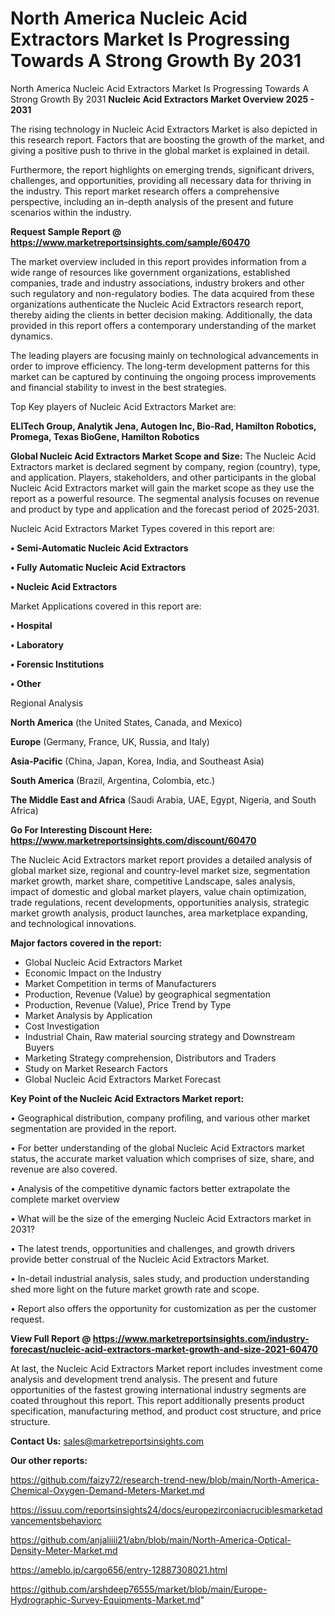 # North America Nucleic Acid Extractors Market Is Progressing Towards A Strong Growth By 2031
North America Nucleic Acid Extractors Market Is Progressing Towards A Strong Growth By 2031
<Strong> Nucleic Acid Extractors Market Overview 2025 - 2031</strong>

The rising technology in Nucleic Acid Extractors Market is also depicted in this research report. Factors that are boosting the growth of the market, and giving a positive push to thrive in the global market is explained in detail.

Furthermore, the report highlights on emerging trends, significant drivers, challenges, and opportunities, providing all necessary data for thriving in the industry. This report market research offers a comprehensive perspective, including an in-depth analysis of the present and future scenarios within the industry.

<strong>Request Sample Report @ <a href=https://www.marketreportsinsights.com/sample/60470>https://www.marketreportsinsights.com/sample/60470</a></strong>

The market overview included in this report provides information from a wide range of resources like government organizations, established companies, trade and industry associations, industry brokers and other such regulatory and non-regulatory bodies. The data acquired from these organizations authenticate the Nucleic Acid Extractors research report, thereby aiding the clients in better decision making. Additionally, the data provided in this report offers a contemporary understanding of the market dynamics.

The leading players are focusing mainly on technological advancements in order to improve efficiency. The long-term development patterns for this market can be captured by continuing the ongoing process improvements and financial stability to invest in the best strategies.

Top Key players of Nucleic Acid Extractors Market are:

<strong>ELITech Group, Analytik Jena, Autogen Inc, Bio-Rad, Hamilton Robotics, Promega, Texas BioGene, Hamilton Robotics</strong>

<strong><b>Global Nucleic Acid Extractors Market Scope and Size:</b></strong>
The Nucleic Acid Extractors market is declared segment by company, region (country), type, and application. Players, stakeholders, and other participants in the global Nucleic Acid Extractors market will gain the market scope as they use the report as a powerful resource. The segmental analysis focuses on revenue and product by type and application and the forecast period of 2025-2031.

Nucleic Acid Extractors Market Types covered in this report are:

<strong>• Semi-Automatic Nucleic Acid Extractors

• Fully Automatic Nucleic Acid Extractors

• Nucleic Acid Extractors</strong>

Market Applications covered in this report are:

<strong>• Hospital

• Laboratory

• Forensic Institutions

• Other</strong> 

Regional Analysis

<strong>North America</strong> (the United States, Canada, and Mexico)

<strong>Europe</strong> (Germany, France, UK, Russia, and Italy)

<strong>Asia-Pacific</strong> (China, Japan, Korea, India, and Southeast Asia)

<strong>South America</strong> (Brazil, Argentina, Colombia, etc.)

<strong>The Middle East and Africa</strong> (Saudi Arabia, UAE, Egypt, Nigeria, and South Africa)

<strong>Go For Interesting Discount Here: <a href=https://www.marketreportsinsights.com/discount/60470>https://www.marketreportsinsights.com/discount/60470</a></strong>

The Nucleic Acid Extractors market report provides a detailed analysis of global market size, regional and country-level market size, segmentation market growth, market share, competitive Landscape, sales analysis, impact of domestic and global market players, value chain optimization, trade regulations, recent developments, opportunities analysis, strategic market growth analysis, product launches, area marketplace expanding, and technological innovations.

<strong><b>Major factors covered in the report:</b></strong>
<ul>
  <li>Global Nucleic Acid Extractors Market </li>
  <li>Economic Impact on the Industry</li>
  <li>Market Competition in terms of Manufacturers</li>
  <li>Production, Revenue (Value) by geographical segmentation</li>
  <li>Production, Revenue (Value), Price Trend by Type</li>
  <li>Market Analysis by Application</li>
  <li>Cost Investigation</li>
  <li>Industrial Chain, Raw material sourcing strategy and Downstream Buyers</li>
  <li>Marketing Strategy comprehension, Distributors and Traders</li>
  <li>Study on Market Research Factors</li>
  <li>Global Nucleic Acid Extractors Market Forecast</li>
</ul>

<strong><b>Key Point of the Nucleic Acid Extractors Market report:</b></strong>

• Geographical distribution, company profiling, and various other market segmentation are provided in the report.

• For better understanding of the global Nucleic Acid Extractors market status, the accurate market valuation which comprises of size, share, and revenue are also covered.

• Analysis of the competitive dynamic factors better extrapolate the complete market overview

• What will be the size of the emerging Nucleic Acid Extractors market in 2031?

• The latest trends, opportunities and challenges, and growth drivers provide better construal of the Nucleic Acid Extractors Market.

• In-detail industrial analysis, sales study, and production understanding shed more light on the future market growth rate and scope.

• Report also offers the opportunity for customization as per the customer request.

<strong><b>View Full Report @ <a href=https://www.marketreportsinsights.com/industry-forecast/nucleic-acid-extractors-market-growth-and-size-2021-60470>https://www.marketreportsinsights.com/industry-forecast/nucleic-acid-extractors-market-growth-and-size-2021-60470</a></b></strong>


At last, the Nucleic Acid Extractors Market report includes investment come analysis and development trend analysis. The present and future opportunities of the fastest growing international industry segments are coated throughout this report. This report additionally presents product specification, manufacturing method, and product cost structure, and price structure.

<strong>Contact Us:</strong>
sales@marketreportsinsights.com

<strong>Our other reports:</strong>

<a href=https://github.com/faizy72/research-trend-new/blob/main/North-America-Chemical-Oxygen-Demand-Meters-Market.md>https://github.com/faizy72/research-trend-new/blob/main/North-America-Chemical-Oxygen-Demand-Meters-Market.md</a>

<a href=https://issuu.com/reportsinsights24/docs/europezirconiacruciblesmarketadvancementsbehaviorc>https://issuu.com/reportsinsights24/docs/europezirconiacruciblesmarketadvancementsbehaviorc</a>

<a href=https://github.com/anjaliiii21/abn/blob/main/North-America-Optical-Density-Meter-Market.md>https://github.com/anjaliiii21/abn/blob/main/North-America-Optical-Density-Meter-Market.md</a>

<a href=https://ameblo.jp/cargo656/entry-12887308021.html>https://ameblo.jp/cargo656/entry-12887308021.html</a>

<a href=https://github.com/arshdeep76555/market/blob/main/Europe-Hydrographic-Survey-Equipments-Market.md>https://github.com/arshdeep76555/market/blob/main/Europe-Hydrographic-Survey-Equipments-Market.md</a>"
